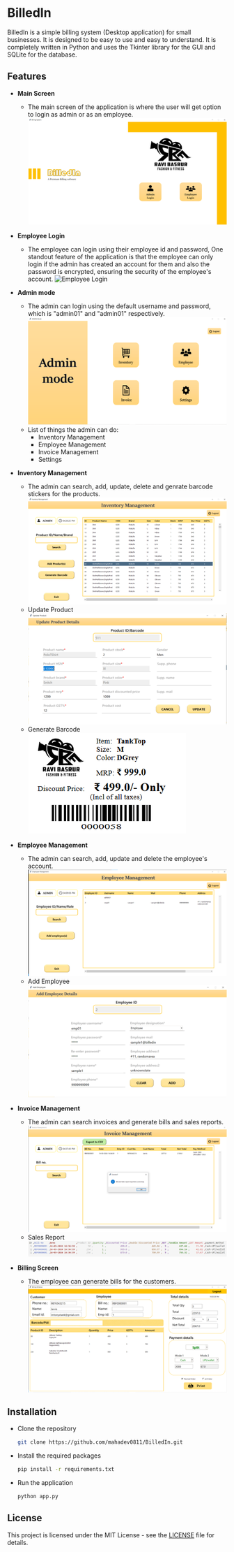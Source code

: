 # BilledIn
BilledIn is a simple billing system (Desktop application) for small businesses. It is designed to be easy to use and easy to understand. It is completely written in Python and uses the Tkinter library for the GUI and SQLite for the database.

## Features
- **Main Screen**
    - The main screen of the application is where the user will get option to login as admin or as an employee.
    ![Main Screen](images/main_pg.png)

- **Employee Login**
    - The employee can login using their employee id and password, One standout feature of the application is that the employee can only login if the admin has created an account for them and also the password is encrypted, ensuring the security of the employee's account.
    ![Employee Login](images/emp_login.png)

- **Admin mode**
    - The admin can login using the default username and password, which is "admin01" and "admin01" respectively.
    ![Admin Login](images/admn_pg.png)
    - List of things the admin can do:
        - Inventory Management
        - Employee Management
        - Invoice Management
        - Settings

- **Inventory Management**
    - The admin can search, add, update, delete and genrate barcode stickers for the products.
    ![Inventory Management](images/inv_mngmnt.png)
    - Update Product
    ![Update Product](images/prod_updt.png)
    - Generate Barcode
    ![Generate Barcode](images/prod_stckr.png)

- **Employee Management**
    - The admin can search, add, update and delete the employee's account.
    ![Employee Management](images/emp_mngmnt.png)
    - Add Employee
    ![Add Employee](images/add_emp.png)

- **Invoice Management**
    - The admin can search invoices and generate bills and sales reports.
    ![Invoice Management](images/invc_mngmnt.png)
    - Sales Report
    ![Sales Report](images/sales_report.png)

- **Billing Screen**
    - The employee can generate bills for the customers.
    ![Billing Screen](images/blng_scrn.png)

## Installation
- Clone the repository
    ```bash
    git clone https://github.com/mahadev0811/BilledIn.git
    ```

- Install the required packages
    ```bash
    pip install -r requirements.txt
    ```

- Run the application
    ```bash
    python app.py
    ```

## License
This project is licensed under the MIT License - see the [LICENSE](LICENSE) file for details.



